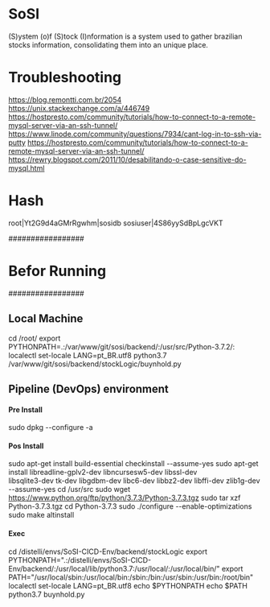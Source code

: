 # SoSI
(S)ystem (o)f (S)tock (I)nformation is a system used to gather brazilian stocks information, consolidating them into an unique place.

# Troubleshooting
https://blog.remontti.com.br/2054
https://unix.stackexchange.com/a/446749
https://hostpresto.com/community/tutorials/how-to-connect-to-a-remote-mysql-server-via-an-ssh-tunnel/
https://www.linode.com/community/questions/7934/cant-log-in-to-ssh-via-putty
https://hostpresto.com/community/tutorials/how-to-connect-to-a-remote-mysql-server-via-an-ssh-tunnel/
https://rewry.blogspot.com/2011/10/desabilitando-o-case-sensitive-do-mysql.html

# Hash
root|Yt2G9d4aGMrRgwhm|sosidb
sosiuser|4S86yySdBpLgcVKT

#################
# Befor Running #
#################

## Local Machine
cd /root/
export PYTHONPATH=.:/var/www/git/sosi/backend/:/usr/src/Python-3.7.2/:
localectl set-locale LANG=pt_BR.utf8
python3.7 /var/www/git/sosi/backend/stockLogic/buynhold.py 

## Pipeline (DevOps) environment
#### Pre Install
sudo dpkg --configure -a
#### Pos Install
sudo apt-get install build-essential checkinstall --assume-yes
sudo apt-get install libreadline-gplv2-dev libncursesw5-dev libssl-dev \
    libsqlite3-dev tk-dev libgdbm-dev libc6-dev libbz2-dev libffi-dev zlib1g-dev --assume-yes
cd /usr/src
sudo wget https://www.python.org/ftp/python/3.7.3/Python-3.7.3.tgz
sudo tar xzf Python-3.7.3.tgz
cd Python-3.7.3
sudo ./configure --enable-optimizations
sudo make altinstall
#### Exec
cd /distelli/envs/SoSI-CICD-Env/backend/stockLogic
export PYTHONPATH=".:/distelli/envs/SoSI-CICD-Env/backend/:/usr/local/lib/python3.7:/usr/local/:/usr/local/bin/"
export PATH="/usr/local/sbin:/usr/local/bin:/sbin:/bin:/usr/sbin:/usr/bin:/root/bin"
localectl set-locale LANG=pt_BR.utf8
echo $PYTHONPATH
echo $PATH
python3.7 buynhold.py 
